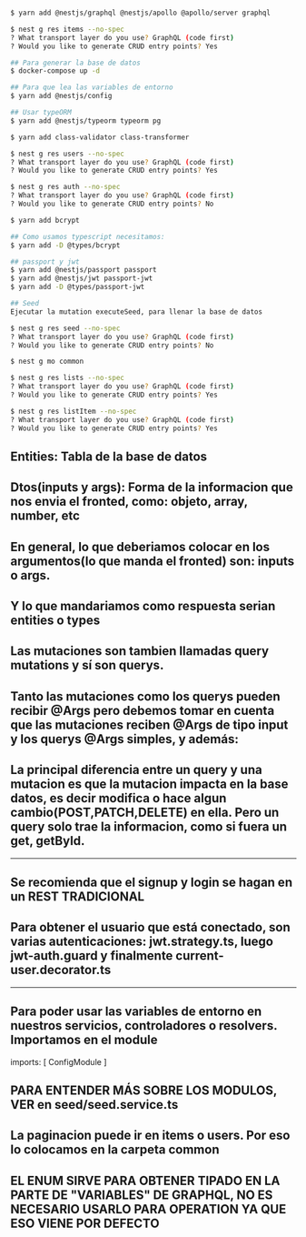 ```bash

$ yarn add @nestjs/graphql @nestjs/apollo @apollo/server graphql

$ nest g res items --no-spec
? What transport layer do you use? GraphQL (code first)
? Would you like to generate CRUD entry points? Yes

## Para generar la base de datos
$ docker-compose up -d

## Para que lea las variables de entorno
$ yarn add @nestjs/config

## Usar typeORM
$ yarn add @nestjs/typeorm typeorm pg

$ yarn add class-validator class-transformer

$ nest g res users --no-spec
? What transport layer do you use? GraphQL (code first)
? Would you like to generate CRUD entry points? Yes

$ nest g res auth --no-spec 
? What transport layer do you use? GraphQL (code first)
? Would you like to generate CRUD entry points? No

$ yarn add bcrypt

## Como usamos typescript necesitamos:
$ yarn add -D @types/bcrypt

## passport y jwt
$ yarn add @nestjs/passport passport
$ yarn add @nestjs/jwt passport-jwt
$ yarn add -D @types/passport-jwt

## Seed
Ejecutar la mutation executeSeed, para llenar la base de datos

$ nest g res seed --no-spec
? What transport layer do you use? GraphQL (code first)
? Would you like to generate CRUD entry points? No

$ nest g mo common

$ nest g res lists --no-spec
? What transport layer do you use? GraphQL (code first)
? Would you like to generate CRUD entry points? Yes

$ nest g res listItem --no-spec
? What transport layer do you use? GraphQL (code first)
? Would you like to generate CRUD entry points? Yes

```

## Entities: Tabla de la base de datos

## Dtos(inputs y args): Forma de la informacion que nos envia el fronted, como: objeto, array, number, etc

## En general, lo que deberiamos colocar en los argumentos(lo que manda el fronted) son: inputs o args.
## Y lo que mandariamos como respuesta serian entities o types
## Las mutaciones son tambien llamadas query mutations y sí son querys.

## Tanto las mutaciones como los querys pueden recibir @Args pero debemos tomar en cuenta que las mutaciones reciben @Args de tipo input y los querys @Args simples, y además:
## La principal diferencia entre un query y una mutacion es que la mutacion impacta en la base datos, es decir modifica o hace algun cambio(POST,PATCH,DELETE) en ella. Pero un query solo trae la informacion, como si fuera un get, getById.

----

## Se recomienda que el signup y login se hagan en un REST TRADICIONAL

## Para obtener el usuario que está conectado, son varias autenticaciones: jwt.strategy.ts, luego jwt-auth.guard y finalmente current-user.decorator.ts

----
## Para poder usar las variables de entorno en nuestros servicios, controladores o resolvers. Importamos en el module
imports: [
    ConfigModule
  ]

## PARA ENTENDER MÁS SOBRE LOS MODULOS, VER en seed/seed.service.ts

## La paginacion puede ir en items o users. Por eso lo colocamos en la carpeta common

## EL ENUM SIRVE PARA OBTENER TIPADO EN LA PARTE DE "VARIABLES" DE GRAPHQL, NO ES NECESARIO USARLO PARA OPERATION YA QUE ESO VIENE POR DEFECTO